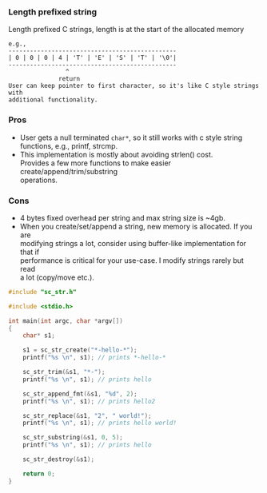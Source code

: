 ### Length prefixed string

Length prefixed C strings, length is at the start of the allocated memory

    e.g.,
    -----------------------------------------------
    | 0 | 0 | 0 | 4 | 'T' | 'E' | 'S' | 'T' | '\0'|
    -----------------------------------------------
                    ^
                  return
    User can keep pointer to first character, so it's like C style strings with
    additional functionality.

### Pros
- User gets a null terminated `char*`, so it still works with c style string  
  functions, e.g., printf, strcmp.
- This implementation is mostly about avoiding strlen() cost.  
  Provides a few more functions to make easier create/append/trim/substring  
  operations.

### Cons
- 4 bytes fixed overhead per string and max string size is ~4gb.
- When you create/set/append a string, new memory is allocated. If you are  
  modifying strings a lot, consider using buffer-like implementation for that if  
  performance is critical for your use-case. I modify strings rarely but read  
  a lot (copy/move etc.).
  
```c
#include "sc_str.h"

#include <stdio.h>

int main(int argc, char *argv[])
{
    char* s1;

    s1 = sc_str_create("*-hello-*");
    printf("%s \n", s1); // prints *-hello-*

    sc_str_trim(&s1, "*-");
    printf("%s \n", s1); // prints hello

    sc_str_append_fmt(&s1, "%d", 2);
    printf("%s \n", s1); // prints hello2

    sc_str_replace(&s1, "2", " world!");
    printf("%s \n", s1); // prints hello world!

    sc_str_substring(&s1, 0, 5);
    printf("%s \n", s1); // prints hello

    sc_str_destroy(&s1);

    return 0;
}

```